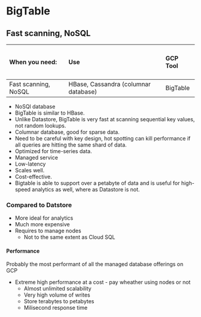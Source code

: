 # BigTable

## Fast scanning, NoSQL

| <h4>When you need: </h4>| <h4>Use</h4> |<h4>GCP Tool</h4>|
|:-------------------------------|:-----------------|:----------------------|
| Fast scanning, NoSQL | HBase, Cassandra (columnar database) | BigTable | 

- NoSQl database
- BigTable is similar to HBase.
- Unlike Datastore, BigTable is very fast at scanning sequential key values, not random lookups.
- Columnar database, good for sparse data.
- Need to be careful with key design, hot spotting can kill performance if all queries are hitting the same shard of data.
- Optimized for time-series data.
- Managed service
- Low-latency
- Scales well.
- Cost-effective.
- Bigtable is able to support over a petabyte of data and is useful for high-speed analytics as well, where as Datastore is not.

### Compared to Datstore

- More ideal for analytics
- Much more expensive
- Requires to manage nodes
    - Not to the same extent as Cloud SQL
  
#### Performance

Probably the most performant of all the managed database offerings on GCP

- Extreme high performance at a cost - pay wheather using nodes or not
    - Almost unlimited scalability
    - Very high volume of writes
    - Store terabytes to petabytes
    - Milisecond response time
  